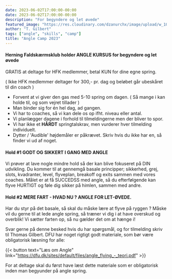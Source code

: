 ```yaml
---
date: 2023-06-02T17:00:00-00:00
date: 2023-06-02T17:00:00-00:00
description: "For begyndere og let øvede"
featured_image: "https://res.cloudinary.com/dzanurchx/image/upload/w_1000,ar_16:9,c_fill,g_auto,e_sharpen/v1698593834/hfksource/images/Screenshot_2023-09-08_at_10.48.09_fcqn04.png"
author: "T. Gilbert"
tags: ["angle", "skills", "camp"]
title: "Angle Camp 2023"
---
```


#### Herning Faldskærmsklub holder ANGLE KURSUS for begyndere og let øvede
GRATIS at deltage for HFK medlemmer, betal KUN for dine egne spring.

( Ikke HFK medlemmer deltager for 300,- pr. dag og beløbet går ubeskåret til din coach )

* Forvent at vi giver den gas med 5-10 spring om dagen. ( Så mange i kan holde til, og som vejret tillader )
* Man binder sig for én hel dag, ad gangen.
* Vi har to coaches, så vi kan dele os op ifht. niveau eller antal.
* Vi planlægger dagene i forhold til tilmeldingerne men der bliver to spor.
* Vi har ikke et **HÅRDT** springtalskrav, men vurderer hver tilmelding individuelt.
* Dytter / 'Audible' højdemåler er påkrævet. Skriv hvis du ikke har en, så finder vi ud af noget.

#### Hold #1 GODT OG SIKKERT I GANG MED ANGLE
Vi prøver at lave nogle mindre hold så der kan blive fokuseret på DIN udvikling. Du kommer til at gennemgå basale principper; sikkerhed, grej, slots, kvadranter, level, flyveplan, breakoff og exits sammen med vores coaches. Målet er at få SUCCEDSS med angle, så du efterfølgende kan flyve HURTIGT og føle dig sikker på himlen, sammen med andre.

#### Hold #2 MERE FART - HVAD NU ? ANGLE FOR LET-ØVEDE.
Har du styr på det basale, så skal du måske lære at flyve på ryggen ? Måske vil du gerne til at lede angle spring, så træner vi dig i at have overskud og overblik! Vi sætter farten op, så nu gælder det om at hænge i!

Svar gerne på denne besked hvis du har spørgsmål, og for tilmelding skriv til Thomas Gilbert.
DFU har noget rigtigt godt materiale, som bør være obligatorisk læsning for alle:

{{< button text="Læs om Angle" link="https://dfu.dk/sites/default/files/angle_flying_-_teori.pdf" >}}

For at deltage skal du først have læst dette materiale som er obligatorisk inden man begyunder på angle spring.